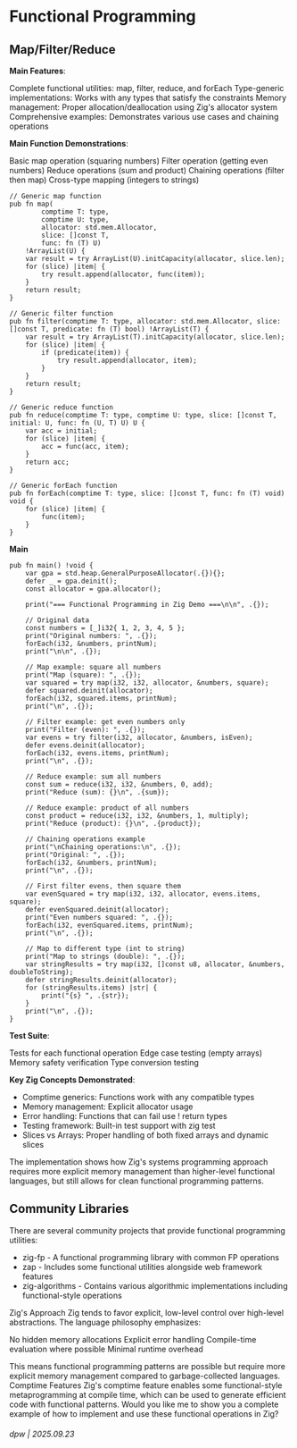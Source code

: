 # Functional Programming

## Map/Filter/Reduce

**Main Features**:

Complete functional utilities: map, filter, reduce, and forEach
Type-generic implementations: Works with any types that satisfy the constraints
Memory management: Proper allocation/deallocation using Zig's allocator system
Comprehensive examples: Demonstrates various use cases and chaining operations

**Main Function Demonstrations**:

Basic map operation (squaring numbers)
Filter operation (getting even numbers)
Reduce operations (sum and product)
Chaining operations (filter then map)
Cross-type mapping (integers to strings)

```zig
// Generic map function
pub fn map(
        comptime T: type, 
        comptime U: type, 
        allocator: std.mem.Allocator, 
        slice: []const T, 
        func: fn (T) U) 
    !ArrayList(U) {
    var result = try ArrayList(U).initCapacity(allocator, slice.len);
    for (slice) |item| {
        try result.append(allocator, func(item));
    }
    return result;
}

// Generic filter function
pub fn filter(comptime T: type, allocator: std.mem.Allocator, slice: []const T, predicate: fn (T) bool) !ArrayList(T) {
    var result = try ArrayList(T).initCapacity(allocator, slice.len);
    for (slice) |item| {
        if (predicate(item)) {
            try result.append(allocator, item);
        }
    }
    return result;
}

// Generic reduce function
pub fn reduce(comptime T: type, comptime U: type, slice: []const T, initial: U, func: fn (U, T) U) U {
    var acc = initial;
    for (slice) |item| {
        acc = func(acc, item);
    }
    return acc;
}

// Generic forEach function
pub fn forEach(comptime T: type, slice: []const T, func: fn (T) void) void {
    for (slice) |item| {
        func(item);
    }
}
```

**Main**

```zig
pub fn main() !void {
    var gpa = std.heap.GeneralPurposeAllocator(.{}){};
    defer _ = gpa.deinit();
    const allocator = gpa.allocator();

    print("=== Functional Programming in Zig Demo ===\n\n", .{});

    // Original data
    const numbers = [_]i32{ 1, 2, 3, 4, 5 };
    print("Original numbers: ", .{});
    forEach(i32, &numbers, printNum);
    print("\n\n", .{});

    // Map example: square all numbers
    print("Map (square): ", .{});
    var squared = try map(i32, i32, allocator, &numbers, square);
    defer squared.deinit(allocator);
    forEach(i32, squared.items, printNum);
    print("\n", .{});

    // Filter example: get even numbers only
    print("Filter (even): ", .{});
    var evens = try filter(i32, allocator, &numbers, isEven);
    defer evens.deinit(allocator);
    forEach(i32, evens.items, printNum);
    print("\n", .{});

    // Reduce example: sum all numbers
    const sum = reduce(i32, i32, &numbers, 0, add);
    print("Reduce (sum): {}\n", .{sum});

    // Reduce example: product of all numbers
    const product = reduce(i32, i32, &numbers, 1, multiply);
    print("Reduce (product): {}\n", .{product});

    // Chaining operations example
    print("\nChaining operations:\n", .{});
    print("Original: ", .{});
    forEach(i32, &numbers, printNum);
    print("\n", .{});

    // First filter evens, then square them
    var evenSquared = try map(i32, i32, allocator, evens.items, square);
    defer evenSquared.deinit(allocator);
    print("Even numbers squared: ", .{});
    forEach(i32, evenSquared.items, printNum);
    print("\n", .{});

    // Map to different type (int to string)
    print("Map to strings (double): ", .{});
    var stringResults = try map(i32, []const u8, allocator, &numbers, doubleToString);
    defer stringResults.deinit(allocator);
    for (stringResults.items) |str| {
        print("{s} ", .{str});
    }
    print("\n", .{});
}
```

**Test Suite**:

Tests for each functional operation
Edge case testing (empty arrays)
Memory safety verification
Type conversion testing

**Key Zig Concepts Demonstrated**:

* Comptime generics: Functions work with any compatible types
* Memory management: Explicit allocator usage
* Error handling: Functions that can fail use ! return types
* Testing framework: Built-in test support with zig test
* Slices vs Arrays: Proper handling of both fixed arrays and dynamic slices

The implementation shows how Zig's systems programming approach requires more explicit memory management than higher-level functional languages, but still allows for clean functional programming patterns.

## Community Libraries

There are several community projects that provide functional programming utilities:

* zig-fp - A functional programming library with common FP operations
* zap - Includes some functional utilities alongside web framework features
* zig-algorithms - Contains various algorithmic implementations including functional-style operations

Zig's Approach
Zig tends to favor explicit, low-level control over high-level abstractions. The language philosophy emphasizes:

No hidden memory allocations
Explicit error handling
Compile-time evaluation where possible
Minimal runtime overhead

This means functional programming patterns are possible but require more explicit memory management compared to garbage-collected languages.
Comptime Features
Zig's comptime feature enables some functional-style metaprogramming at compile time, which can be used to generate efficient code with functional patterns.
Would you like me to show you a complete example of how to implement and use these functional operations in Zig?

###### dpw | 2025.09.23